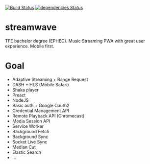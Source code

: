 [![Build Status](https://travis-ci.org/Mathieu-R/streamwave.svg?branch=master)](https://travis-ci.org/Mathieu-R/streamwave)
[![dependencies Status](https://david-dm.org/Mathieu-R/streamwave/status.svg)](https://david-dm.org/Mathieu-R/streamwave)

# streamwave
TFE bachelor degree (EPHEC). Music Streaming PWA with great user experience. Mobile first.

# Goal
- Adaptive Streaming + Range Request
- DASH + HLS (Mobile Safari)
- Shaka player
- Preact
- NodeJS
- Basic auth + Google Oauth2
- Credential Management API
- Remote Playback API (Chromecast)
- Media Session API
- Service Worker
- Background Fetch
- Background Sync
- Socket Live Sync
- Median Cut 
- Elastic Search
- ...
